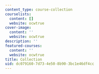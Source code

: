 ```yaml
---
content_type: course-collection
courselists:
  content: []
  website: ocwtrue
cover-image:
  content: ''
  website: ocwtrue
description: ''
featured-courses:
  content: ''
  website: ocwtrue
title: Collection
uid: dc079160-7d73-4e50-8b90-3bc1e46df4cc
---
```

